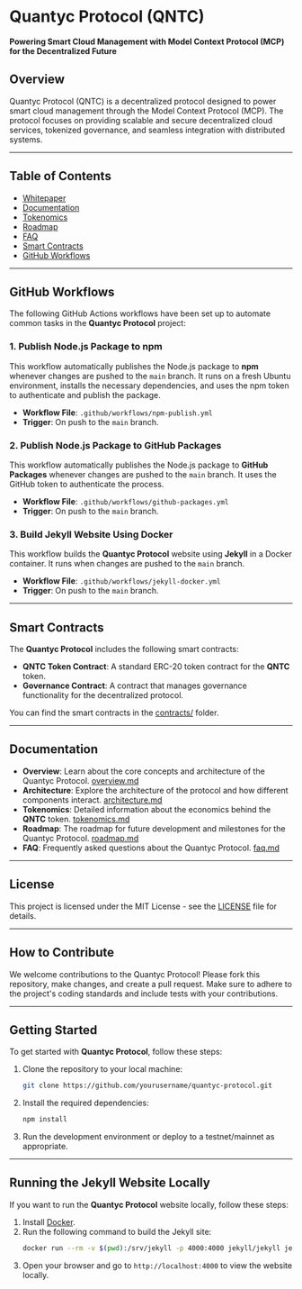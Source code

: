# Quantyc Protocol (QNTC)

**Powering Smart Cloud Management with Model Context Protocol (MCP) for the Decentralized Future**

## Overview

Quantyc Protocol (QNTC) is a decentralized protocol designed to power smart cloud management through the Model Context Protocol (MCP). The protocol focuses on providing scalable and secure decentralized cloud services, tokenized governance, and seamless integration with distributed systems.

---

## Table of Contents

- [Whitepaper](WHITEPAPER.md)
- [Documentation](docs/)
- [Tokenomics](docs/tokenomics.md)
- [Roadmap](docs/roadmap.md)
- [FAQ](docs/faq.md)
- [Smart Contracts](contracts/)
- [GitHub Workflows](#github-workflows)

---

## GitHub Workflows

The following GitHub Actions workflows have been set up to automate common tasks in the **Quantyc Protocol** project:

### 1. **Publish Node.js Package to npm**

This workflow automatically publishes the Node.js package to **npm** whenever changes are pushed to the `main` branch. It runs on a fresh Ubuntu environment, installs the necessary dependencies, and uses the npm token to authenticate and publish the package.

- **Workflow File**: `.github/workflows/npm-publish.yml`
- **Trigger**: On push to the `main` branch.

### 2. **Publish Node.js Package to GitHub Packages**

This workflow automatically publishes the Node.js package to **GitHub Packages** whenever changes are pushed to the `main` branch. It uses the GitHub token to authenticate the process.

- **Workflow File**: `.github/workflows/github-packages.yml`
- **Trigger**: On push to the `main` branch.

### 3. **Build Jekyll Website Using Docker**

This workflow builds the **Quantyc Protocol** website using **Jekyll** in a Docker container. It runs when changes are pushed to the `main` branch.

- **Workflow File**: `.github/workflows/jekyll-docker.yml`
- **Trigger**: On push to the `main` branch.

---

## Smart Contracts

The **Quantyc Protocol** includes the following smart contracts:

- **QNTC Token Contract**: A standard ERC-20 token contract for the **QNTC** token.
- **Governance Contract**: A contract that manages governance functionality for the decentralized protocol.

You can find the smart contracts in the [contracts/](contracts/) folder.

---

## Documentation

- **Overview**: Learn about the core concepts and architecture of the Quantyc Protocol. [overview.md](docs/overview.md)
- **Architecture**: Explore the architecture of the protocol and how different components interact. [architecture.md](docs/architecture.md)
- **Tokenomics**: Detailed information about the economics behind the **QNTC** token. [tokenomics.md](docs/tokenomics.md)
- **Roadmap**: The roadmap for future development and milestones for the Quantyc Protocol. [roadmap.md](docs/roadmap.md)
- **FAQ**: Frequently asked questions about the Quantyc Protocol. [faq.md](docs/faq.md)

---

## License

This project is licensed under the MIT License - see the [LICENSE](LICENSE) file for details.

---

## How to Contribute

We welcome contributions to the Quantyc Protocol! Please fork this repository, make changes, and create a pull request. Make sure to adhere to the project's coding standards and include tests with your contributions.

---

## Getting Started

To get started with **Quantyc Protocol**, follow these steps:

1. Clone the repository to your local machine:
    ```bash
    git clone https://github.com/yourusername/quantyc-protocol.git
    ```
2. Install the required dependencies:
    ```bash
    npm install
    ```
3. Run the development environment or deploy to a testnet/mainnet as appropriate.

---

## Running the Jekyll Website Locally

If you want to run the **Quantyc Protocol** website locally, follow these steps:

1. Install [Docker](https://www.docker.com/get-started).
2. Run the following command to build the Jekyll site:
    ```bash
    docker run --rm -v $(pwd):/srv/jekyll -p 4000:4000 jekyll/jekyll jekyll serve
    ```
3. Open your browser and go to `http://localhost:4000` to view the website locally.
